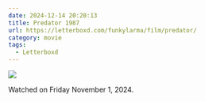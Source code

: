 ```yaml
---
date: 2024-12-14 20:20:13
title: Predator 1987
url: https://letterboxd.com/funkylarma/film/predator/
category: movie
tags:
  - Letterboxd
---
```


![](https://a.ltrbxd.com/resized/film-poster/5/1/9/4/4/51944-predator-0-600-0-900-crop.jpg?v=48eadd2372)

Watched on Friday November 1, 2024.
